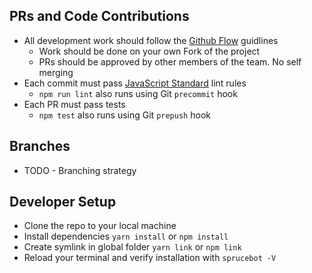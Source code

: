## PRs and Code Contributions
* All development work should follow the [Github Flow](https://guides.github.com/introduction/flow/) guidlines
  * Work should be done on your own Fork of the project
  * PRs should be approved by other members of the team. No self merging
* Each commit must pass [JavaScript Standard](http://standardjs.com/) lint rules
  * `npm run lint` also runs using Git `precommit` hook
* Each PR must pass tests
  * `npm test` also runs using Git `prepush` hook

## Branches
* TODO - Branching strategy

## Developer Setup
* Clone the repo to your local machine
* Install dependencies `yarn install` or `npm install`
* Create symlink in global folder `yarn link` or `npm link`
* Reload your terminal and verify installation with `sprucebot -V`